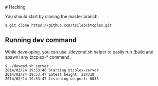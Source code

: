 # Hacking

You should start by cloning the master branch:

	$ git clone https://github.com/tsileo/btcplex.git

## Running dev command

While developing, you can use ./devcmd.sh helper to easily run (build and spawn) any btcplex-* command.

	$ ./devcmd.sh server
	2014/02/24 19:53:46 Starting btcplex-server
	2014/02/24 19:53:47 Latest height: 224318
	2014/02/24 19:53:47 Listening on port: 6033
